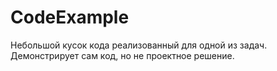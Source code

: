 # CodeExample
Небольшой кусок кода реализованный для одной из задач.
Демонстрирует сам код, но не проектное решение.
